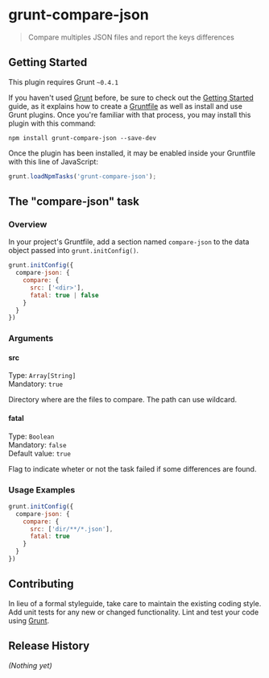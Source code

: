 # grunt-compare-json

> Compare multiples JSON files and report the keys differences

## Getting Started
This plugin requires Grunt `~0.4.1`

If you haven't used [Grunt](http://gruntjs.com/) before, be sure to check out the [Getting Started](http://gruntjs.com/getting-started) guide, as it explains how to create a [Gruntfile](http://gruntjs.com/sample-gruntfile) as well as install and use Grunt plugins. Once you're familiar with that process, you may install this plugin with this command:

```shell
npm install grunt-compare-json --save-dev
```

Once the plugin has been installed, it may be enabled inside your Gruntfile with this line of JavaScript:

```js
grunt.loadNpmTasks('grunt-compare-json');
```

## The "compare-json" task

### Overview
In your project's Gruntfile, add a section named `compare-json` to the data object passed into `grunt.initConfig()`.

```js
grunt.initConfig({
  compare-json: {
    compare: {
      src: ['<dir>'],
      fatal: true | false
    }
  }
})
```

### Arguments

#### src
Type: `Array[String]`<br />
Mandatory: `true`

Directory where are the files to compare. The path can use wildcard.

#### fatal
Type: `Boolean`<br />
Mandatory: `false`<br />
Default value: `true`

Flag to indicate wheter or not the task failed if some differences are found.

### Usage Examples

```js
grunt.initConfig({
  compare-json: {
    compare: {
      src: ['dir/**/*.json'],
      fatal: true
    }
  }
})
```

## Contributing
In lieu of a formal styleguide, take care to maintain the existing coding style. Add unit tests for any new or changed functionality. Lint and test your code using [Grunt](http://gruntjs.com/).

## Release History
_(Nothing yet)_
